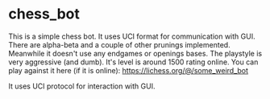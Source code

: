# chess_bot
This is a simple chess bot. It uses UCI format for communication with GUI. There are alpha-beta and a couple of other prunings implemented. Meanwhile it doesn't use any endgames or openings bases. The playstyle is very aggressive (and dumb). It's level is around 1500 rating online. You can play against it here (if it is online): https://lichess.org/@/some_weird_bot

It uses UCI protocol for interaction with GUI.
